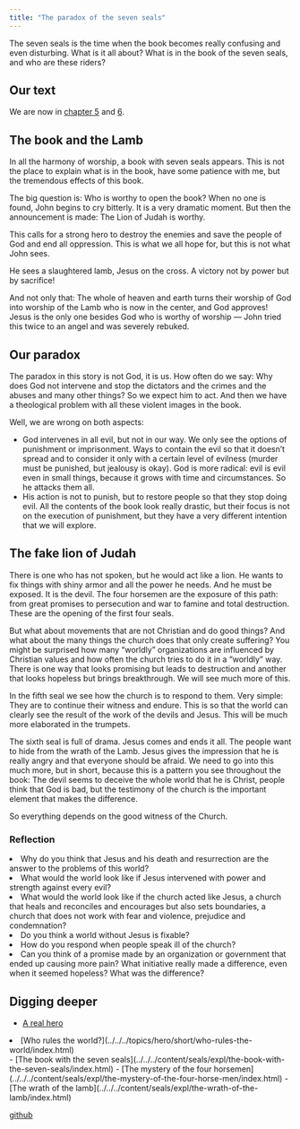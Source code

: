 ```yaml
---
title: "The paradox of the seven seals"
---
```



The seven seals is the time when the book becomes really confusing and even disturbing. What is it all about? What is in the book of the seven seals, and who are these riders?


## Our text

<a name="a892"></a>
We are now in [chapter 5](https://www.bibleserver.com/NIV/Revelation5) and [6](https://www.bibleserver.com/NIV/Revelation6).


## The book and the Lamb

<a name="fb16"></a>
In all the harmony of worship, a book with seven seals appears. This is not the place to explain what is in the book, have some patience with me, but the tremendous effects of this book.

The big question is: Who is worthy to open the book? When no one is found, John begins to cry bitterly. It is a very dramatic moment. But then the announcement is made: The Lion of Judah is worthy.

This calls for a strong hero to destroy the enemies and save the people of God and end all oppression. This is what we all hope for, but this is not what John sees.

He sees a slaughtered lamb, Jesus on the cross. A victory not by power but by sacrifice!

And not only that: The whole of heaven and earth turns their worship of God into worship of the Lamb who is now in the center, and God approves! Jesus is the only one besides God who is worthy of worship — John tried this twice to an angel and was severely rebuked.


## Our paradox

<a name="d2bc"></a>
The paradox in this story is not God, it is us. How often do we say: Why does God not intervene and stop the dictators and the crimes and the abuses and many other things? So we expect him to act. And then we have a theological problem with all these violent images in the book.

Well, we are wrong on both aspects:

- God intervenes in all evil, but not in our way. We only see the options of punishment or imprisonment. Ways to contain the evil so that it doesn’t spread and to consider it only with a certain level of evilness (murder must be punished, but jealousy is okay). God is more radical: evil is evil even in small things, because it grows with time and circumstances. So he attacks them all.
- His action is not to punish, but to restore people so that they stop doing evil. All the contents of the book look really drastic, but their focus is not on the execution of punishment, but they have a very different intention that we will explore.



## The fake lion of Judah

<a name="7278"></a>
There is one who has not spoken, but he would act like a lion. He wants to fix things with shiny armor and all the power he needs. And he must be exposed. It is the devil. The four horsemen are the exposure of this path: from great promises to persecution and war to famine and total destruction. These are the opening of the first four seals.

But what about movements that are not Christian and do good things? And what about the many things the church does that only create suffering? You might be surprised how many “worldly” organizations are influenced by Christian values and how often the church tries to do it in a “worldly” way. There is one way that looks promising but leads to destruction and another that looks hopeless but brings breakthrough. We will see much more of this.

In the fifth seal we see how the church is to respond to them. Very simple: They are to continue their witness and endure. This is so that the world can clearly see the result of the work of the devils and Jesus. This will be much more elaborated in the trumpets.

The sixth seal is full of drama. Jesus comes and ends it all. The people want to hide from the wrath of the Lamb. Jesus gives the impression that he is really angry and that everyone should be afraid. We need to go into this much more, but in short, because this is a pattern you see throughout the book: The devil seems to deceive the whole world that he is Christ, people think that God is bad, but the testimony of the church is the important element that makes the difference.

So everything depends on the good witness of the Church.


### Reflection

<a name="8333"></a>
<li id="bd8f">Why do you think that Jesus and his death and resurrection are the answer to the problems of this world?</li><li id="bdf7">What would the world look like if Jesus intervened with power and strength against every evil?</li><li id="bddf">What would the world look like if the church acted like Jesus, a church that heals and reconciles and encourages but also sets boundaries, a church that does not work with fear and violence, prejudice and condemnation?</li><li id="2675">Do you think a world without Jesus is fixable?</li><li id="14ab">How do you respond when people speak ill of the church?</li><li id="c724">Can you think of a promise made by an organization or government that ended up causing more pain? What initiative really made a difference, even when it seemed hopeless? What was the difference?</li>






## Digging deeper

<a name="06f1"></a>
- [A real hero](../../../topics/hero/short/a-real-hero/index.html)
<li id="dff8">[Who rules the world?](../../../topics/hero/short/who-rules-the-world/index.html)</li>- [The book with the seven seals](../../../content/seals/expl/the-book-with-the-seven-seals/index.html)
- [The mystery of the four horsemen](../../../content/seals/expl/the-mystery-of-the-four-horse-men/index.html)
- [The wrath of the lamb](../../../content/seals/expl/the-wrath-of-the-lamb/index.html)







[github](https://github.com/revelation-today/revelation-today/blob/main/exampleSite/content/docs/content/seals/appl/the-paradox-of-the-seven-seals.md)
